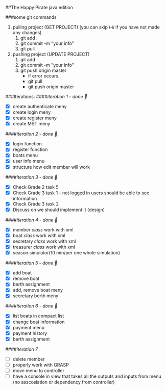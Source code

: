 ##The Happy Pirate java edition

###some git commands
1. pulling project (GET PROJECT) (you can skip *i-ii* if you have not made any changes)
	1. git add .
	2. git commit -m "your info"
	3. git pull
2. pushing project (UPDATE PROJECT)
	1. git add .
	2. git commit -m "your info"
	3. git push origin master
		* if error occurs..
		* git pull
		* git push origin master


###Iterations:
####*iteration 1 - done :balloon:*
- [x] create authenticate meny
- [x] create login meny
- [x] create register meny
- [x] create MST meny

####*iteration 2 - done :balloon:*
- [x] login function
- [x] register function
- [x] boats menu
- [x] user info menu
- [x] structure how edit member will work

####*iteration 3 - done :balloon:*
- [x] Check Grade 2 task 5
- [x] Check Grade 3 task 1 - not logged in users should be able to see information
- [x] Check Grade 3 task 2
- [x] Discuss on we should implement it (design)

####*iteration 4 - done :balloon:*
- [x] member *class* work with xml
- [x] boat *class* work with xml
- [x] secretary *class* work with xml
- [x] treasurer *class* work with xml
- [x] season simulator(10 min/per one whole simulation)

####*iteration 5 - done :balloon:*
- [x] add boat
- [x] remove boat
- [x] berth assignment
- [x] add, remove boat meny
- [x] secretary berth meny

####*iteration 6 - done :balloon:*
- [x] list boats in compact list
- [x] change boat information
- [x] payment menu
- [x] payment history
- [x] berth assignment

####*iteration 7*
- [ ] delete member
- [ ] properly work with GRASP
- [ ] move menu to controller
- [ ] have a console in view that takes all the outputs and inputs from menu (no asscosiation or dependency from controller) 